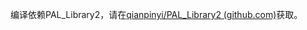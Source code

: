 编译依赖PAL_Library2，请在[qianpinyi/PAL_Library2 (github.com)](https://github.com/qianpinyi/PAL_Library2)获取。